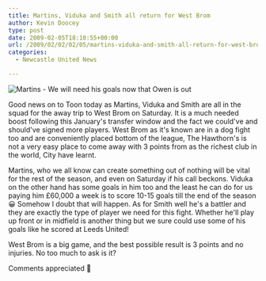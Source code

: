 ```yaml
---
title: Martins, Viduka and Smith all return for West Brom
author: Kevin Doocey
type: post
date: 2009-02-05T18:10:55+00:00
url: /2009/02/02/02/05/martins-viduka-and-smith-all-return-for-west-brom/
categories:
  - Newcastle United News

---
```

![Martins - We will need his goals now that Owen is out](https://static.guim.co.uk/sys-images/Football/Pix/pictures/2008/05/14/ObafemiMartinsReutersPhilNoble1.jpg)

Good news on to Toon today as Martins, Viduka and Smith are all in the squad for the away trip to West Brom on Saturday. It is a much needed boost following this January's transfer window and the fact we could've and should've signed more players. West Brom as it's known are in a dog fight too and are conveniently placed bottom of the league, The Hawthorn's is not a very easy place to come away with 3 points from as the richest club in the world, City have learnt.

Martins, who we all know can create something out of nothing will be vital for the rest of the season, and even on Saturday if his call beckons. Viduka on the other hand has some goals in him too and the least he can do for us paying him £60,000 a week is to score 10-15 goals till the end of the season 😀 Somehow I doubt that will happen. As for Smith well he's a battler and they are exactly the type of player we need for this fight. Whether he'll play up front or in midfield is another thing but we sure could use some of his goals like he scored at Leeds United!

West Brom is a big game, and the best possible result is 3 points and no injuries. No too much to ask is it?

Comments appreciated 🙂
